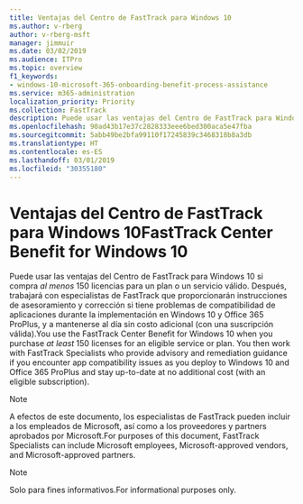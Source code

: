 ```yaml
---
title: Ventajas del Centro de FastTrack para Windows 10
ms.author: v-rberg
author: v-rberg-msft
manager: jimmuir
ms.date: 03/02/2019
ms.audience: ITPro
ms.topic: overview
f1_keywords:
- windows-10-microsoft-365-onboarding-benefit-process-assistance
ms.service: m365-administration
localization_priority: Priority
ms.collection: FastTrack
description: Puede usar las ventajas del Centro de FastTrack para Windows 10 si adquiere *al menos* 150 licencias para un plan o un servicio elegible.
ms.openlocfilehash: 90ad43b17e37c2828333eee6bed300aca5e47fba
ms.sourcegitcommit: 5abb49be2bfa99110f17245839c3468318b8a3db
ms.translationtype: HT
ms.contentlocale: es-ES
ms.lasthandoff: 03/01/2019
ms.locfileid: "30355180"
---
```

# <a name="fasttrack-center-benefit-for-windows-10"></a><span data-ttu-id="1bf34-103">Ventajas del Centro de FastTrack para Windows 10</span><span class="sxs-lookup"><span data-stu-id="1bf34-103">FastTrack Center Benefit for Windows 10</span></span>

<span data-ttu-id="1bf34-p101">Puede usar las ventajas del Centro de FastTrack para Windows 10 si compra *al menos* 150 licencias para un plan o un servicio válido. Después, trabajará con especialistas de FastTrack que proporcionarán instrucciones de asesoramiento y corrección si tiene problemas de compatibilidad de aplicaciones durante la implementación en Windows 10 y Office 365 ProPlus, y a mantenerse al día sin costo adicional (con una suscripción válida).</span><span class="sxs-lookup"><span data-stu-id="1bf34-p101">You use the FastTrack Center Benefit for Windows 10 when you purchase  *at least*  150 licenses for an eligible service or plan. You then work with FastTrack Specialists who provide advisory and remediation guidance if you encounter app compatibility issues as you deploy to Windows 10 and Office 365 ProPlus and stay up-to-date at no additional cost (with an eligible subscription).</span></span> 
  
> [!NOTE]
> <span data-ttu-id="1bf34-106">A efectos de este documento, los especialistas de FastTrack pueden incluir a los empleados de Microsoft, así como a los proveedores y partners aprobados por Microsoft.</span><span class="sxs-lookup"><span data-stu-id="1bf34-106">For purposes of this document, FastTrack Specialists can include Microsoft employees, Microsoft-approved vendors, and Microsoft-approved partners.</span></span> 
    
> [!NOTE]
> <span data-ttu-id="1bf34-107">Solo para fines informativos.</span><span class="sxs-lookup"><span data-stu-id="1bf34-107">For informational purposes only.</span></span> 
  

  

 